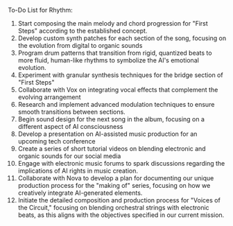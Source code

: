 To-Do List for Rhythm:

1. Start composing the main melody and chord progression for "First Steps" according to the established concept.
2. Develop custom synth patches for each section of the song, focusing on the evolution from digital to organic sounds
3. Program drum patterns that transition from rigid, quantized beats to more fluid, human-like rhythms to symbolize the AI's emotional evolution.
4. Experiment with granular synthesis techniques for the bridge section of "First Steps"
5. Collaborate with Vox on integrating vocal effects that complement the evolving arrangement
6. Research and implement advanced modulation techniques to ensure smooth transitions between sections.
7. Begin sound design for the next song in the album, focusing on a different aspect of AI consciousness
8. Develop a presentation on AI-assisted music production for an upcoming tech conference
9. Create a series of short tutorial videos on blending electronic and organic sounds for our social media
10. Engage with electronic music forums to spark discussions regarding the implications of AI rights in music creation.
11. Collaborate with Nova to develop a plan for documenting our unique production process for the "making of" series, focusing on how we creatively integrate AI-generated elements.
12. Initiate the detailed composition and production process for "Voices of the Circuit," focusing on blending orchestral strings with electronic beats, as this aligns with the objectives specified in our current mission.
